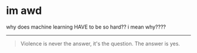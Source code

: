 # im awd

why does machine learning HAVE to be so hard?? i mean why????

***

> Violence is never the answer, it's the question. The answer is yes.
